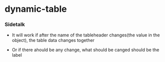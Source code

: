 # dynamic-table

### Sidetalk

- It will work if after the name of the tableheader changes(the value in the object), the table data changes together

- Or if there ahould be any change, what should be canged should be the label
